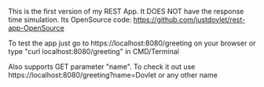 This is the first version of my REST App. It DOES NOT have the response time simulation. 
Its OpenSource code:  https://github.com/justdovlet/rest-app-OpenSource

To test the app just go to https://localhost:8080/greeting on your browser or type "curl localhost:8080/greeting" in CMD/Terminal

Also supports GET parameter "name".
To check it out use https://localhost:8080/greeting?name=Dovlet or any other name
